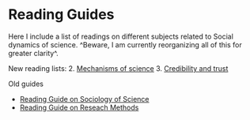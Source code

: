 # Reading Guides
Here I include a list of readings on different subjects related to Social dynamics of science. ^Beware, I am currently reorganizing all of this for greater clarity^.

New reading lists:
2. [Mechanisms of science](2-mechanisms-of-science.md)
3. [Credibility and trust](3-Credibility-and-trust.md)

Old guides

- [Reading Guide on Sociology of Science](Soc_sci.md)
- [Reading Guide on Reseach Methods](Res_methods)
